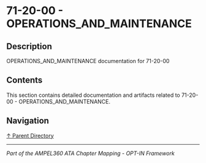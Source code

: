 # 71-20-00 - OPERATIONS_AND_MAINTENANCE

## Description

OPERATIONS_AND_MAINTENANCE documentation for 71-20-00

## Contents

This section contains detailed documentation and artifacts related to 71-20-00 - OPERATIONS_AND_MAINTENANCE.

## Navigation

[↑ Parent Directory](../README.md)

---

*Part of the AMPEL360 ATA Chapter Mapping - OPT-IN Framework*
